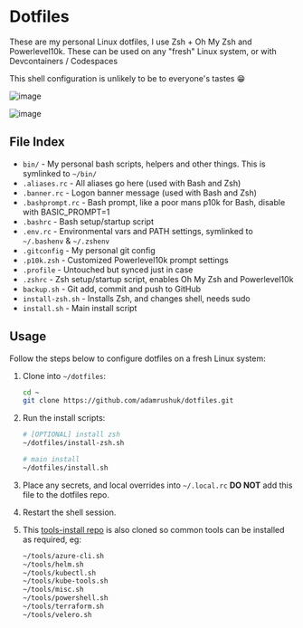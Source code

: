 # Dotfiles

These are my personal Linux dotfiles, I use Zsh + Oh My Zsh and Powerlevel10k.
These can be used on any "fresh" Linux system, or with Devcontainers / Codespaces

This shell configuration is unlikely to be to everyone's tastes 😁

![image](https://user-images.githubusercontent.com/14982936/81501314-a9084b00-92cf-11ea-8ee0-40dfa48de888.png)

![image](https://user-images.githubusercontent.com/14982936/81501320-ae659580-92cf-11ea-8236-caa4fcc10b8d.png)

## File Index

- `bin/` - My personal bash scripts, helpers and other things. This is symlinked to `~/bin/`
- `.aliases.rc` - All aliases go here (used with Bash and Zsh)
- `.banner.rc` - Logon banner message (used with Bash and Zsh)
- `.bashprompt.rc` - Bash prompt, like a poor mans p10k for Bash, disable with BASIC_PROMPT=1
- `.bashrc` - Bash setup/startup script
- `.env.rc` - Environmental vars and PATH settings, symlinked to `~/.bashenv` & `~/.zshenv`
- `.gitconfig` - My personal git config
- `.p10k.zsh` - Customized Powerlevel10k prompt settings
- `.profile` - Untouched but synced just in case
- `.zshrc` - Zsh setup/startup script, enables Oh My Zsh and Powerlevel10k
- `backup.sh` - Git add, commit and push to GitHub
- `install-zsh.sh` - Installs Zsh, and changes shell, needs sudo
- `install.sh` - Main install script

## Usage

Follow the steps below to configure dotfiles on a fresh Linux system:

1. Clone into `~/dotfiles`:

    ```bash
    cd ~
    git clone https://github.com/adamrushuk/dotfiles.git
    ```

1. Run the install scripts:

    ```bash
    # [OPTIONAL] install zsh
    ~/dotfiles/install-zsh.sh
    
    # main install
    ~/dotfiles/install.sh
    ```

1. Place any secrets, and local overrides into `~/.local.rc` **DO NOT** add this file to the dotfiles repo.
1. Restart the shell session.
1. This [tools-install repo](https://github.com/adamrushuk/tools-install) is also cloned so common tools can be
   installed as required, eg:

    ```bash
    ~/tools/azure-cli.sh
    ~/tools/helm.sh
    ~/tools/kubectl.sh
    ~/tools/kube-tools.sh
    ~/tools/misc.sh
    ~/tools/powershell.sh
    ~/tools/terraform.sh
    ~/tools/velero.sh
    ```
